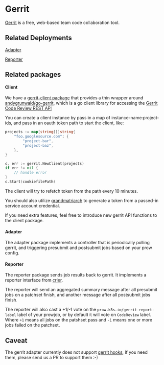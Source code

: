 # Gerrit

[Gerrit] is a free, web-based team code collaboration tool.

## Related Deployments

[Adapter](/prow/cmd/gerrit)

[Reporter](/prow/cmd/crier) 

## Related packages

#### Client

We have a [gerrit-client package](/prow/gerrit/client) that provides a thin wrapper around  
[andygrunwald/go-gerrit](https://github.com/andygrunwald/go-gerrit), which is a go client library
for accessing the [Gerrit Code Review REST API](https://gerrit-review.googlesource.com/Documentation/rest-api.html)

You can create a client instance by pass in a map of instance-name:project-ids, and pass in an oauth token path to
start the client, like:

```go
projects := map[string][]string{
	"foo.googlesource.com": {
		"project-bar",
		"project-baz",
	},
}

c, err := gerrit.NewClient(projects)
if err != nil {
	// handle error
}
c.Start(cookiefilePath)
```

The client will try to refetch token from the path every 10 minutes.

You should also utilize [grandmatriarch] to generate a token from a
passed-in service account credential.

If you need extra features, feel free to introduce new gerrit API functions to the client package.


#### Adapter

The adapter package implements a controller that is periodically polling gerrit, and triggering
presubmit and postsubmit jobs based on your prow config.


#### Reporter

The reporter package sends job results back to gerrit. It implements a reporter interface
from [crier].

The reporter will send an aggregated summary message after all presubmit jobs on a patchset finish,
and another message after all postsubmit jobs finish.

The reporter will also cast a +1/-1 vote on the `prow.k8s.io/gerrit-report-label` label of your prowjob,
or by default it will vote on `CodeReview` label. Where `+1` means all jobs on the patshset pass and `-1`
means one or more jobs failed on the patchset.

## Caveat

The gerrit adapter currently does not support [gerrit hooks](https://gerrit-review.googlesource.com/Documentation/config-hooks.html),
If you need them, please send us a PR to support them :-)


[Gerrit]: https://www.gerritcodereview.com/
[Prow]: /prow/README.md
[grandmatriarch]: /prow/cmd/grandmatriarch
[crier]: /prow/crier
